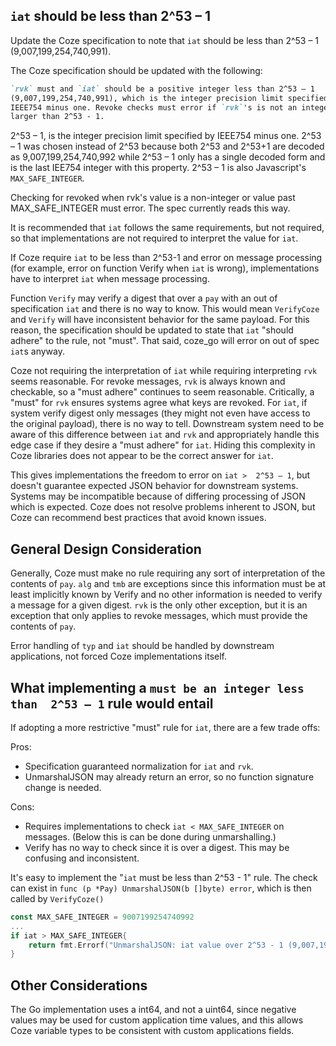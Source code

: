 ## `iat` should be less than 2^53 – 1
Update the Coze specification to note that `iat` should be less than 2^53 – 1
(9,007,199,254,740,991).

The Coze specification should be updated with the following:

```md
`rvk` must and `iat` should be a positive integer less than 2^53 – 1
(9,007,199,254,740,991), which is the integer precision limit specified by
IEEE754 minus one. Revoke checks must error if `rvk`'s is not an integer or
larger than 2^53 - 1.
```

2^53 – 1, is the integer precision limit specified by IEEE754 minus one.  2^53 –
1 was chosen instead of 2^53 because both 2^53 and 2^53+1 are decoded as
9,007,199,254,740,992 while 2^53 – 1 only has a single decoded form and is the
last IEE754 integer with this property. 2^53 – 1  is also Javascript's
`MAX_SAFE_INTEGER`.  

Checking for revoked when rvk's value is a non-integer or value past
MAX_SAFE_INTEGER must error.  The spec currently reads this way.  

It is recommended that `iat` follows the same requirements, but not required, so
that implementations are not required to interpret the value for `iat`. 

 If Coze require `iat` to be less than 2^53-1 and error on message processing
(for example, error on function Verify when `iat` is wrong), implementations
have to interpret `iat` when message processing.  
 
Function `Verify` may verify a digest that over a `pay` with an out of
specification `iat` and there is no way to know.  This would mean `VerifyCoze`
and `Verify` will have inconsistent behavior for the same payload. For this
reason, the specification should be updated to state that `iat` "should adhere"
to the rule, not "must".  That said, coze_go will error on out of spec `iat`s
anyway.  

Coze not requiring the interpretation of `iat` while requiring interpreting
`rvk` seems reasonable. For revoke messages, `rvk` is always known and
checkable, so a "must adhere" continues to seem reasonable. Critically, a "must"
for `rvk` ensures systems agree what keys are revoked.  For `iat`, if system
verify digest only messages (they might not even have access to the original
payload), there is no way to tell.  Downstream system need to be aware of this
difference between `iat` and `rvk` and appropriately handle this edge case if
they desire a "must adhere" for `iat`.  Hiding this complexity in Coze libraries
does not appear to be the correct answer for `iat`. 

This gives implementations the freedom to error on `iat >  2^53 – 1`, but
doesn't guarantee expected JSON behavior for downstream systems.  Systems may be
incompatible because of differing processing of JSON which is expected.  Coze
does not resolve problems inherent to JSON, but Coze can recommend best
practices that avoid known issues.  


## General Design Consideration
Generally, Coze must make no rule requiring any sort of interpretation of the
contents of `pay`.  `alg` and `tmb` are exceptions since this information must
be at least implicitly known by Verify and no other information is needed to
verify a message for a given digest.  `rvk` is the only other exception, but it
is an exception that only applies to revoke messages, which must provide the
contents of `pay`. 

Error handling of `typ` and `iat` should be handled by downstream applications,
not forced Coze implementations itself.  


## What implementing a `must be an integer less than  2^53 – 1` rule would entail

If adopting a more restrictive "must" rule for `iat`, there are a few trade
offs:

Pros:
- Specification guaranteed normalization for `iat` and `rvk`.
- UnmarshalJSON may already return an error, so no function signature change is
  needed.  

Cons:
- Requires implementations to check `iat < MAX_SAFE_INTEGER` on messages. (Below
  this is can be done during unmarshalling.)  
- Verify has no way to check since it is over a digest.  This may be confusing
  and inconsistent.  

It's easy to implement the "`iat` must be less than 2^53 - 1" rule.  The check
can exist in `func (p *Pay) UnmarshalJSON(b []byte) error`, which is then called
by `VerifyCoze()`

```Go
const MAX_SAFE_INTEGER = 9007199254740992
...
if iat > MAX_SAFE_INTEGER{
	return fmt.Errorf("UnmarshalJSON: iat value over 2^53 - 1 (9,007,199,254,740,991)")
}
```

## Other Considerations

The Go implementation uses a int64, and not a uint64, since negative values may
be used for custom application time values, and this allows Coze variable types
to be consistent with custom applications fields.  